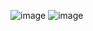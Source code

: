 ![image](https://github.com/user-attachments/assets/94eb4f15-82e9-4be8-80e7-fb7db181964c)
![image](https://github.com/user-attachments/assets/08fd5bf7-7871-4966-afa1-f552d71b7831)
